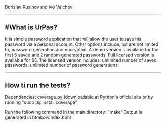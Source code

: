 Borislav Rusinov and Ivo Valchev

---
#What is UrPas? 
---
It is simple password application that will allow the user to save his password via a personal account.
Other options include, but are not limited to, password generation and encryption.
A demo version is availabe for the first 5 saved and 2 random generated passwords.
Full licensed version is available for $5. 
The licensed version includes: unlimited number of saved passwords; unlimited number of password generations.

---
How ti run the tests?
---

Dependencies: coverage.py (downloadable at Python's official site or by running "sudo pip install coverage"

Run the following command in the main directory: "make"
Output is generated in htmlcov/index.html
